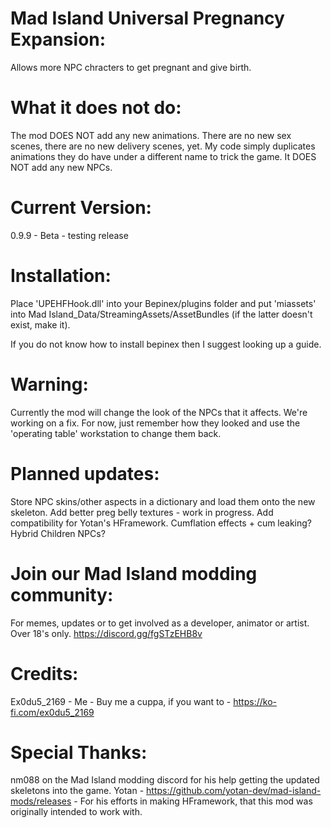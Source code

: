 # Mad Island Universal Pregnancy Expansion:
Allows more NPC chracters to get pregnant and give birth.

# What it does not do:
The mod DOES NOT add any new animations. There are no new sex scenes, there are no new delivery scenes, yet. My code simply duplicates animations they do have under a different name to trick the game.
It DOES NOT add any new NPCs.

# Current Version:
0.9.9 - Beta - testing release

# Installation:
Place 'UPEHFHook.dll' into your Bepinex/plugins folder and put 'miassets' into Mad Island_Data/StreamingAssets/AssetBundles (if the latter doesn't exist, make it).

If you do not know how to install bepinex then I suggest looking up a guide.

# Warning:
Currently the mod will change the look of the NPCs that it affects. We're working on a fix. For now, just remember how they looked and use the 'operating table' workstation to change them back.

# Planned updates:
Store NPC skins/other aspects in a dictionary and load them onto the new skeleton.
Add better preg belly textures - work in progress.
Add compatibility for Yotan's HFramework.
Cumflation effects + cum leaking?
Hybrid Children NPCs?

# Join our Mad Island modding community:
For memes, updates or to get involved as a developer, animator or artist. Over 18's only.
https://discord.gg/fgSTzEHB8v

# Credits:
Ex0du5_2169 - Me - Buy me a cuppa, if you want to - https://ko-fi.com/ex0du5_2169

# Special Thanks:
nm088 on the Mad Island modding discord for his help getting the updated skeletons into the game.
Yotan - https://github.com/yotan-dev/mad-island-mods/releases - For his efforts in making HFramework, that this mod was originally intended to work with.
